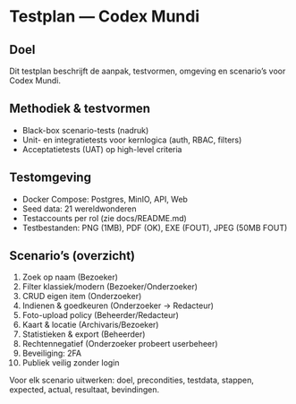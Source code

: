 
# Testplan — Codex Mundi

Doel
----
Dit testplan beschrijft de aanpak, testvormen, omgeving en scenario’s voor Codex Mundi.

Methodiek & testvormen
----------------------
- Black-box scenario-tests (nadruk)
- Unit- en integratietests voor kernlogica (auth, RBAC, filters)
- Acceptatietests (UAT) op high-level criteria

Testomgeving
------------
- Docker Compose: Postgres, MinIO, API, Web
- Seed data: 21 wereldwonderen
- Testaccounts per rol (zie docs/README.md)
- Testbestanden: PNG (1MB), PDF (OK), EXE (FOUT), JPEG (50MB FOUT)

Scenario’s (overzicht)
----------------------
1. Zoek op naam (Bezoeker)
2. Filter klassiek/modern (Bezoeker/Onderzoeker)
3. CRUD eigen item (Onderzoeker)
4. Indienen & goedkeuren (Onderzoeker → Redacteur)
5. Foto-upload policy (Beheerder/Redacteur)
6. Kaart & locatie (Archivaris/Bezoeker)
7. Statistieken & export (Beheerder)
8. Rechtennegatief (Onderzoeker probeert userbeheer)
9. Beveiliging: 2FA
10. Publiek veilig zonder login

Voor elk scenario uitwerken: doel, precondities, testdata, stappen, expected, actual, resultaat, bevindingen.

